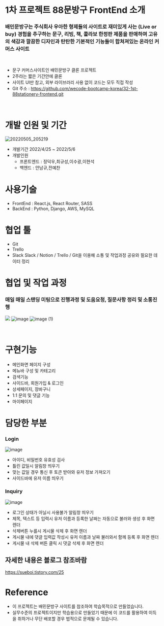 # 1차 프로젝트 88문방구 FrontEnd 소개

### 배민문방구는 주식회사 우아한 형제들의 사이트로 재미있게 사는 (Live or buy) 경험을 추구하는 문구, 리빙, 책, 콜라보 한정판 제품을 판매하며 고유의 색감과 깔끔한 디자인과 탄탄한 기본적인 기능들이 합쳐져있는 온라인 커머스 사이트

</br>

- 문구 커머스사이트인 배민문방구 클론 프로젝트
- 2주라는 짧은 기간안에 클론
- 사이트 UI만 참고, 외부 라이브러리 사용 없이 코드는 모두 직접 작성
- Git 주소 : https://github.com/wecode-bootcamp-korea/32-1st-88stationery-frontend.git

</br>

# 개발 인원 및 기간

![20220505_205219](https://user-images.githubusercontent.com/66737450/167081567-29defd3c-70e4-4109-8667-ce7e6be0a62a.jpg)

- 개발기간 2022/4/25 ~ 2022/5/6
- 개발인원
  - 프론트엔드 : 정덕우,최규성,이수광,이현석
  - 백엔드 : 안남규,전예찬

# 사용기술

- FrontEnd : React.js, React Router, SASS
- BackEnd : Python, Django, AWS, MySQL

# 협업 툴

- Git
- Trello
- Slack
  Slack / Notion / Trello / Git을 이용해 소통 및 작업과정 공유와 필요한 데이터 정리

# 협업 및 작업 과정

### 매일 매일 스탠딩 미팅으로 진행과정 및 도움요청, 질문사항 정리 및 소통진행

![](https://blog.kakaocdn.net/dn/s58Pb/btrBluyXjoM/WM0JCSxAZrcxMYkNA7xTPK/img.gif)
![image](https://user-images.githubusercontent.com/66737450/167083143-9c2dbced-45aa-4f8a-b9bb-7f799a93bc69.png)
![image (1)](https://user-images.githubusercontent.com/66737450/167083152-b925216e-38a6-4383-b0fb-d7f432ca9587.png)

</br>

# 구현기능

- 메인화면 페이지 구성
- 메뉴바 구성 및 카테고리
- 검색기능
- 사이드바, 회원가입 & 로그인
- 상세페이지, 장바구니
- 1:1 문의 및 댓글 기능
- 마이페이지

# 담당한 부분

### Login
![image](https://user-images.githubusercontent.com/103011139/168606233-3d26a215-f754-4c4e-9bbf-595867fceb5c.png)
- 아이디, 비밀번호 유효성 검사
- 틀린 값일시 알림창 띄우기
- 맞는 값일 경우 통신 후 토큰 받아와 유저 정보 가져오기
- 사이드바에 유저 이름 띄우기

### Inquiry
![image](https://user-images.githubusercontent.com/103011139/168606282-9d8e6ced-e86b-45f7-9588-9bfad27cf5d9.png)
- 로그인 상태가 아닐시 사용불가 알림창 띄우기
- 제목, 텍스트 등 입력시 유저 이름과 등록한 날짜는 자동으로 불러와 생성 후 화면 렌더
- 삭제버튼 누를시 게시물 삭제 후 화면 렌더
- 게시물 내에 댓글 입력값 작성시 유저 이름과 날짜 불러와서 함께 등록 후 화면 렌더
- 게시물 내 삭제 버튼 클릭 시 댓글 삭제 후 화면 렌더

## 자세한 내용은 블로그 참조바람
https://sueboi.tistory.com/25

# Reference

- 이 프로젝트는 배민문방구 사이트를 참조하여 학습목적으로 만들었습니다.
- 실무수준의 프로젝트이지만 학습용으로 만들었기 때문에 이 코드를 활용하여 이득을 취하거나 무단 배포할 경우 법적으로 문제될 수 있습니다.
